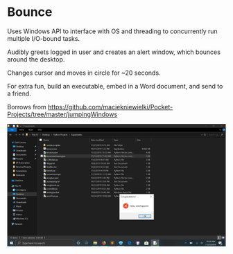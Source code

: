 # Bounce
Uses Windows API to interface with OS and threading to concurrently run multiple I/O-bound tasks.

Audibly greets logged in user and creates an alert window, which bounces around the desktop.

Changes cursor and moves in circle for ~20 seconds.

For extra fun, build an executable, embed in a Word document, and send to a friend.

Borrows from https://github.com/maciekniewielki/Pocket-Projects/tree/master/jumpingWindows

![alt text](https://github.com/treatmesubj/Bounce/blob/master/Screenshot%20(7).png)
